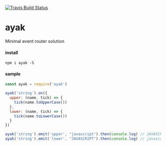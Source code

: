[![Travis Build
Status](https://img.shields.io/travis/indatawetrust/ayak.svg)](https://travis-ci.org/indatawetrust/ayak)

# ayak
Minimal event router solution

#### install
```
npm i ayak -S
```
#### sample
```js
const ayak = require('ayak')

ayak('string').on({
  upper: (name, tick) => {
    tick(name.toUpperCase())
  },
  lower: (name, tick) => {
    tick(name.toLowerCase())
  }
})

ayak('string').emit('upper', "javascript").then(console.log) // JAVASCRIPT
ayak('string').emit('lower', "JAVASCRIPT").then(console.log) // javascript
```
